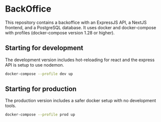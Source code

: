 # BackOffice

This repository contains a backoffice with an ExpressJS API, a NextJS frontend, and a PostgreSQL database. It uses docker and docker-compose with profiles (docker-compose version 1.28 or higher).

## Starting for development

The development version includes hot-reloading for react and the express API is setup to use nodemon.

```bash
docker-compose --profile dev up
```

## Starting for production

The production version includes a safer docker setup with no development tools.

```bash
docker-compose --profile prod up
```
